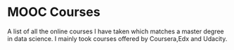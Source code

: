 # MOOC Courses

A list of all the online courses I have taken which matches a master degree in data science. I mainly took courses offered by Coursera,Edx and Udacity.
